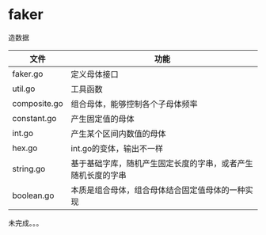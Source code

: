 # faker
造数据

文件|功能
-|-
faker.go|定义母体接口
util.go|工具函数
composite.go|组合母体，能够控制各个子母体频率
constant.go|产生固定值的母体
int.go|产生某个区间内数值的母体
hex.go|int.go的变体，输出不一样
string.go|基于基础字库，随机产生固定长度的字串，或者产生随机长度的字串
boolean.go|本质是组合母体，组合母体结合固定值母体的一种实现


未完成。。。
